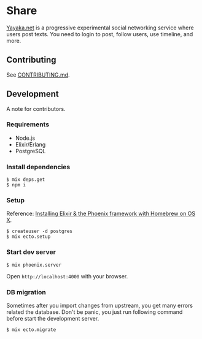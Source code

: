 # Share

[Yayaka.net](https://yayaka.net) is a progressive experimental social networking service where users post texts.
You need to login to post, follow users, use timeline, and more.

## Contributing
See [CONTRIBUTING.md](CONTRIBUTING.md).

## Development

A note for contributors.

### Requirements

* Node.js
* Elixir/Erlang
* PostgreSQL

### Install dependencies

```
$ mix deps.get
$ npm i
```

### Setup

Reference: [Installing Elixir & the Phoenix framework with Homebrew on OS X](https://gist.github.com/likethesky/abb00e5aedc38ee9f711).

```
$ createuser -d postgres
$ mix ecto.setup
```

### Start dev server

```
$ mix phoenix.server
```

Open `http://localhost:4000` with your browser.


### DB migration

Sometimes after you import changes from upstream, you get many errors related the database.
Don't be panic, you just run following command before start the development server.

```
$ mix ecto.migrate
```
